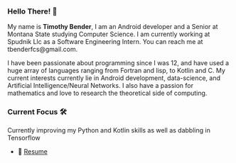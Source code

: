 ### Hello There! 👋

<p align="left">My name is <b>Timothy Bender</b>, I am an Android developer and a Senior at Montana State studying Computer Science. I am currently working at Spudnik Llc as a Software Engineering Intern. You can reach me at tbenderfcs@gmail.com.</p>

<p align="left">I have been passionate about programming since I was 12, and have used a huge array of languages ranging from Fortran and lisp, to Kotlin and C. My current interests currently lie in Android development, data-science, and Artificial Intelligence/Neural Networks. I also have a passion for mathematics and love to research the theoretical side of computing.</p>

### Current Focus :hammer_and_wrench:
<p align="left">Currently improving my Python and Kotlin skills as well as dabbling in Tensorflow </p>

- 📝 [Resume](https://github.com/Tim-Bender/Tim-Bender/blob/main/Timothy%20Bender%20Resume.pdf)



